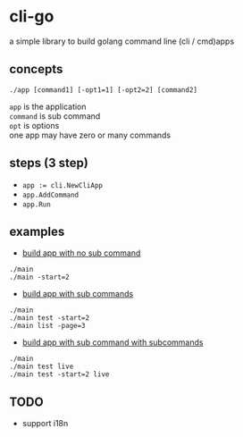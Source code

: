 # cli-go
a simple library to build golang command line (cli / cmd)apps

## concepts
```
./app [command1] [-opt1=1] [-opt2=2] [command2]
```
`app` is the application  
`command` is sub command  
`opt` is options  
one app may have zero or many commands  

## steps (3 step)
- `app := cli.NewCliApp`
- `app.AddCommand`
- `app.Run`

## examples
- [build app with no sub command](./examples/nocommand/main.go)
```
./main
./main -start=2
```
- [build app with sub commands](./examples/commands/main.go)
```
./main
./main test -start=2
./main list -page=3
```
- [build app with sub command with subcommands](./examples/commandcommands/main.go)
```
./main
./main test live
./main test -start=2 live
```

## TODO
- support i18n
